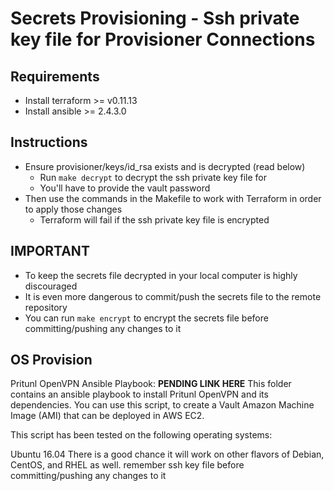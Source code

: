 # Secrets Provisioning - Ssh private key file for Provisioner Connections

## Requirements
- Install terraform >= v0.11.13
- Install ansible >= 2.4.3.0

## Instructions
- Ensure provisioner/keys/id_rsa exists and is decrypted (read below)
    - Run `make decrypt` to decrypt the ssh private key file for
    - You'll have to provide the vault password
- Then use the commands in the Makefile to work with Terraform in order to apply those changes
    - Terraform will fail if the ssh private key file is encrypted

## IMPORTANT
- To keep the secrets file decrypted in your local computer is highly discouraged
- It is even more dangerous to commit/push the secrets file to the remote repository
- You can run `make encrypt` to encrypt the secrets file before committing/pushing any changes to it

## OS Provision
Pritunl OpenVPN Ansible Playbook: **PENDING LINK HERE**
This folder contains an ansible playbook to install Pritunl OpenVPN and its dependencies.
You can use this script, to create a Vault Amazon Machine Image (AMI) that can be deployed in AWS EC2.

This script has been tested on the following operating systems:

Ubuntu 16.04
There is a good chance it will work on other flavors of Debian, CentOS, and RHEL as well.
remember ssh key file before committing/pushing any changes to it
